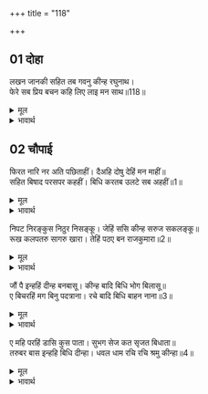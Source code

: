+++
title = "118"

+++


## 01 दोहा
लखन जानकी सहित तब गवनु कीन्ह रघुनाथ।  
फेरे सब प्रिय बचन कहि लिए लाइ मन साथ॥118॥  

<details><summary>मूल</summary>

लखन जानकी सहित तब गवनु कीन्ह रघुनाथ।  
फेरे सब प्रिय बचन कहि लिए लाइ मन साथ॥118॥  
</details>

<details><summary>भावार्थ</summary>

तब लक्ष्मणजी और जानकीजी सहित श्री रघुनाथजी ने गमन किया और सब लोगों को प्रिय वचन कहकर लौटाया, किन्तु उनके मनों को अपने साथ ही लगा लिया॥118॥  
</details>





## 02 चौपाई
फिरत नारि नर अति पछिताहीं। दैअहि दोषु देहिं मन माहीं॥  
सहित बिषाद परसपर कहहीं। बिधि करतब उलटे सब अहहीं॥1॥  

<details><summary>मूल</summary>

फिरत नारि नर अति पछिताहीं। दैअहि दोषु देहिं मन माहीं॥  
सहित बिषाद परसपर कहहीं। बिधि करतब उलटे सब अहहीं॥1॥  
</details>

<details><summary>भावार्थ</summary>

लौटते हुए वे स्त्री-पुरुष बहुत ही पछताते हैं और मन ही मन दैव को दोष देते हैं। परस्पर (बडे ही) विषाद के साथ कहते हैं कि विधाता के सभी काम उलटे हैं॥1॥  
</details>

निपट निरङ्कुस निठुर निसङ्कू। जेहिं ससि कीन्ह सरुज सकलङ्कू॥  
रूख कलपतरु सागरु खारा। तेहिं पठए बन राजकुमारा॥2॥  

<details><summary>मूल</summary>

निपट निरङ्कुस निठुर निसङ्कू। जेहिं ससि कीन्ह सरुज सकलङ्कू॥  
रूख कलपतरु सागरु खारा। तेहिं पठए बन राजकुमारा॥2॥  
</details>

<details><summary>भावार्थ</summary>

वह विधाता बिल्कुल निरङ्कुश (स्वतन्त्र), निर्दय और निडर है, जिसने चन्द्रमा को रोगी (घटने-बढने वाला) और कलङ्की बनाया, कल्पवृक्ष को पेड और समुद्र को खारा बनाया। उसी ने इन राजकुमारों को वन में भेजा है॥2॥  
</details>

जौं पै इन्हहिं दीन्ह बनबासू। कीन्ह बादि बिधि भोग बिलासू॥  
ए बिचरहिं मग बिनु पदत्राना। रचे बादि बिधि बाहन नाना॥3॥  

<details><summary>मूल</summary>

जौं पै इन्हहिं दीन्ह बनबासू। कीन्ह बादि बिधि भोग बिलासू॥  
ए बिचरहिं मग बिनु पदत्राना। रचे बादि बिधि बाहन नाना॥3॥  
</details>

<details><summary>भावार्थ</summary>

जब विधाता ने इनको वनवास दिया है, तब उसने भोग-विलास व्यर्थ ही बनाए। जब ये बिना जूते के (नङ्गे ही पैरों) रास्ते में चल रहे हैं, तब विधाता ने अनेकों वाहन (सवारियाँ) व्यर्थ ही रचे॥3॥  
</details>

ए महि परहिं डासि कुस पाता। सुभग सेज कत सृजत बिधाता॥  
तरुबर बास इन्हहि बिधि दीन्हा। धवल धाम रचि रचि श्रमु कीन्हा॥4॥  

<details><summary>मूल</summary>

ए महि परहिं डासि कुस पाता। सुभग सेज कत सृजत बिधाता॥  
तरुबर बास इन्हहि बिधि दीन्हा। धवल धाम रचि रचि श्रमु कीन्हा॥4॥  
</details>

<details><summary>भावार्थ</summary>

जब ये कुश और पत्ते बिछाकर जमीन पर ही पडे रहते हैं, तब विधाता सुन्दर सेज (पलङ्ग और बिछौने) किसलिए बनाता है? विधाता ने जब इनको बडे-बडे पेडों (के नीचे) का निवास दिया, तब उज्ज्वल महलों को बना-बनाकर उसने व्यर्थ ही परिश्रम किया॥4॥  
</details>

